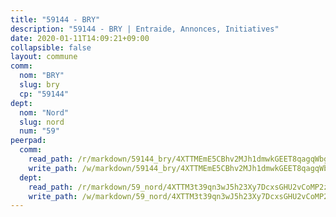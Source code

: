 ```yaml
---
title: "59144 - BRY"
description: "59144 - BRY | Entraide, Annonces, Initiatives"
date: 2020-01-11T14:09:21+09:00
collapsible: false
layout: commune
comm:
  nom: "BRY"
  slug: bry
  cp: "59144"
dept:
  nom: "Nord"
  slug: nord
  num: "59"
peerpad:
  comm:
    read_path: /r/markdown/59144_bry/4XTTMEmE5CBhv2MJh1dmwkGEET8qagqWbgQzSFHihZ5nucKGt
    write_path: /w/markdown/59144_bry/4XTTMEmE5CBhv2MJh1dmwkGEET8qagqWbgQzSFHihZ5nucKGt-K3TgUAVucJnQ65FxS5SVUwpxcGqCtXc4UUW6yuiZP8Lct5HZcaWnMiSnKHCEmqcNC8nqeLmsVLG92JNNNUig7U9RVe4evy5PfS2xpxSVR77cJDRF8wnFviFMG3zkqtMJtEHqNm4L
  dept:
    read_path: /r/markdown/59_nord/4XTTM3t39qn3wJ5h23Xy7DcxsGHU2vCoMP2z3iS4TUn3TrtdJ
    write_path: /w/markdown/59_nord/4XTTM3t39qn3wJ5h23Xy7DcxsGHU2vCoMP2z3iS4TUn3TrtdJ-K3TgTuZGkuZqXfr6fpmH7pGsMT6ndvZQMyRDze5QBt7XScLWHoBi246kLoDKpTH2Yo4f3AFSSJqGc2ozvNww7qPLqsDjpvahxCbQ6F5znbfjp6kVgaDcTYc9LyhwSfYuCevnvZUQ
---
```


